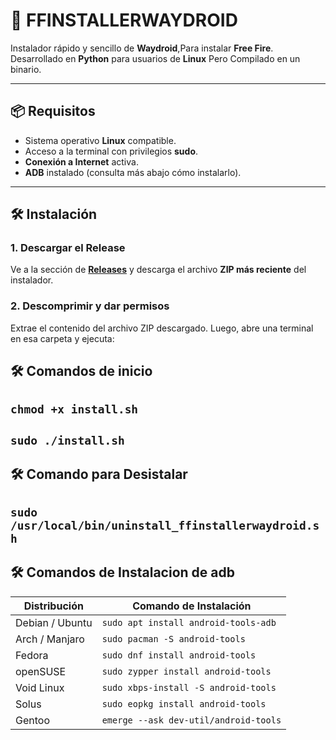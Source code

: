 # 🚀 FFINSTALLERWAYDROID

Instalador rápido y sencillo de **Waydroid**,Para instalar **Free Fire**.
Desarrollado en **Python** para usuarios de **Linux** Pero Compilado en un binario.

---

## 📦 Requisitos

- Sistema operativo **Linux** compatible.
- Acceso a la terminal con privilegios **sudo**.
- **Conexión a Internet** activa.
- **ADB** instalado (consulta más abajo cómo instalarlo).

---

## 🛠️ Instalación

### 1. Descargar el Release

Ve a la sección de **[Releases](https://github.com/aprendeconsthip/ffinstallerwaydroid/releases)** y descarga el archivo **ZIP más reciente** del instalador.

### 2. Descomprimir y dar permisos

Extrae el contenido del archivo ZIP descargado. Luego, abre una terminal en esa carpeta y ejecuta:

## 🛠️ Comandos de inicio

## `chmod +x install.sh`

## `sudo ./install.sh`



## 🛠️ Comando para Desistalar

## `sudo /usr/local/bin/uninstall_ffinstallerwaydroid.sh`



## 🛠️ Comandos de Instalacion de adb
| Distribución    | Comando de Instalación                          |
|-----------------|-------------------------------------------------|
| Debian / Ubuntu | `sudo apt install android-tools-adb`                         |
| Arch / Manjaro  | `sudo pacman -S android-tools`                 |
| Fedora          | `sudo dnf install android-tools`               |
| openSUSE        | `sudo zypper install android-tools`            |
| Void Linux      | `sudo xbps-install -S android-tools`           |
| Solus           | `sudo eopkg install android-tools`             |
| Gentoo          | `emerge --ask dev-util/android-tools`          |

